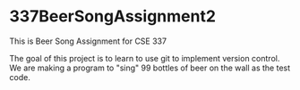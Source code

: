 # 337BeerSongAssignment2
This is Beer Song Assignment  for CSE 337 

The goal of this project is to learn to use git to implement version control. We are making a program to "sing" 99 bottles
of beer on the wall as the test code.
